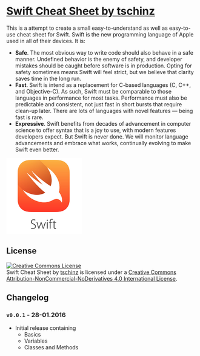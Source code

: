 # [Swift Cheat Sheet by tschinz](http://zawiki.praxis-arbor.ch/doku.php/tschinz:swift)


This is a attempt to create a small easy-to-understand as well as easy-to-use cheat sheet for Swift. Swift is the new programming language of Apple used in all of their devices. 
It is:

- **Safe**. The most obvious way to write code should also behave in a safe manner. Undefined behavior is the enemy of safety, and developer mistakes should be caught before software is in production. Opting for safety sometimes means Swift will feel strict, but we believe that clarity saves time in the long run.
- **Fast**. Swift is intend as a replacement for C-based languages (C, C++, and Objective-C). As such, Swift must be comparable to those languages in performance for most tasks. Performance must also be predictable and consistent, not just fast in short bursts that require clean-up later. There are lots of languages with novel features — being fast is rare.
- **Expressive**. Swift benefits from decades of advancement in computer science to offer syntax that is a joy to use, with modern features developers expect. But Swift is never done. We will monitor language advancements and embrace what works, continually evolving to make Swift even better.

![Swift Icon](source/img/swift.png)

## License
<a rel="license" href="http://creativecommons.org/licenses/by-nc-nd/4.0/"><img alt="Creative Commons License" style="border-width:0" src="https://i.creativecommons.org/l/by-nc-nd/4.0/88x31.png" /></a><br /><span xmlns:dct="http://purl.org/dc/terms/" property="dct:title">Swift Cheat Sheet</span> by <a xmlns:cc="http://creativecommons.org/ns#" href="http://zawiki.praxis-arbor.ch/doku.php/tschinz:swift" property="cc:attributionName" rel="cc:attributionURL">tschinz</a> is licensed under a <a rel="license" href="http://creativecommons.org/licenses/by-nc-nd/4.0/">Creative Commons Attribution-NonCommercial-NoDerivatives 4.0 International License</a>.
<!--!INCLUDE "LICENSE.md"-->

## Changelog

### `v0.0.1` - 28-01.2016
* Initial release containing
    * Basics
    * Variables
    * Classes and Methods

<!--!INCLUDE "CHANGELOG.md"-->